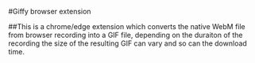 #Giffy browser extension

##This is a chrome/edge extension which converts the native WebM file from browser recording into a GIF file, depending on the duraiton of the recording the size of the resulting GIF can vary and so can the download time.
